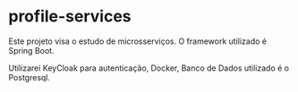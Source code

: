 # profile-services

Este projeto visa o estudo de microsserviços. 
O framework utilizado é Spring Boot.

Utilizarei KeyCloak para autenticação,
Docker,
Banco de Dados utilizado é o Postgresql.

